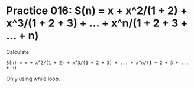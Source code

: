 # Practice 016: S(n) = x + x^2/(1 + 2) + x^3/(1 + 2 + 3) + ... + x^n/(1 + 2 + 3 + ... + n)

Calculate

```
S(n) = x + x^2/(1 + 2) + x^3/(1 + 2 + 3) + ... + x^n/(1 + 2 + 3 + ... + n)
```

Only using while loop.
